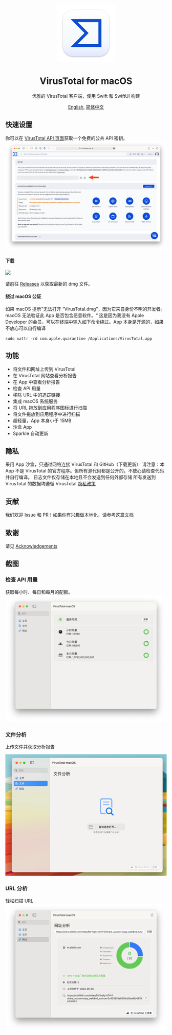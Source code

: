 <p align="center">
<img height="180" src="https://github.com/Jerry23011/VirusTotal-macOS/blob/main/Resources/AppIcon.png" />
</p>

<h1 align="center">VirusTotal for macOS</h1>

<p align="center"> 优雅的 VirusTotal 客户端，使用 Swift 和 SwiftUI 构建</p>

<p align="center">
<a href="https://github.com/Jerry23011/VirusTotal-macOS/blob/main/README.md">English</a>,
<a href="https://github.com/Jerry23011/VirusTotal-macOS/blob/main/README_CN.md">简体中文</a>
</p>

## 快速设置
你可以在 [VirusTotal API 页面](https://www.virustotal.com/gui/my-apikey)获取一个免费的公共 API 密钥。
<img src="https://github.com/Jerry23011/VirusTotal-macOS/blob/main/Resources/API.png"/>

#### 下载
<img src="https://img.shields.io/badge/macOS-14.0-green"/>

请前往 [Releases](https://github.com/Jerry23011/VirusTotal-macOS/releases) 以获取最新的 dmg 文件。
#### 绕过 macOS 公证
如果 macOS 提示"无法打开 “VirusTotal.dmg”，因为它来自身份不明的开发者。macOS 无法验证此 App 是否包含恶意软件。“ 这是因为我没有 Apple Developer 的会员，可以在终端中输入如下命令绕过。App 本身是开源的，如果不放心可以自行编译

```
sudo xattr -rd com.apple.quarantine /Applications/VirusTotal.app
```

## 功能
- 将文件和网址上传到 VirusTotal
- 在 VirusTotal 网站查看分析报告
- 在 App 中查看分析报告
- 检查 API 用量
- 移除 URL 中的追踪链接
- 集成 macOS 系统服务
- 将 URL 拖放到应用程序图标进行扫描
- 将文件拖放到应用程序中进行扫描
- 超轻量，App 本身小于 15MB
- 沙盒 App
- Sparkle 自动更新
## 隐私
采用 App 沙盒，只通过网络连接 VirusTotal 和 GitHub（下载更新）
请注意：本 App 不是 VirusTotal 的官方程序。但所有源代码都是公开的，不放心请检查代码并自行编译。
日志文件仅存储在本地且不会发送到任何外部存储
所有发送到 VirusTotal 的数据均遵循 VirusTotal [隐私政策](https://docs.virustotal.com/docs/privacy-policy)
## 贡献
我们欢迎 Issue 和 PR！如果你有兴趣做本地化，请参考[这篇文档](https://github.com/Jerry23011/VirusTotal-macOS/blob/main/Resources/Docs/Localization-Guide_EN.md)
## 致谢
请见 [Acknowledgements](https://github.com/Jerry23011/VirusTotal-macOS/blob/main/ACKNOWLEDGEMENTS.md)
## 截图
### 检查 API 用量
获取每小时、每日和每月的配额。
<img src="https://github.com/Jerry23011/VirusTotal-macOS/blob/main/Resources/HomePage_CN.png"/>
### 文件分析
上传文件并获取分析报告

<img src="https://github.com/Jerry23011/VirusTotal-macOS/blob/main/Resources/File_CN.gif"/>

### URL 分析
轻松扫描 URL
<img src="https://github.com/Jerry23011/VirusTotal-macOS/blob/main/Resources/URL_CN.png"/>
